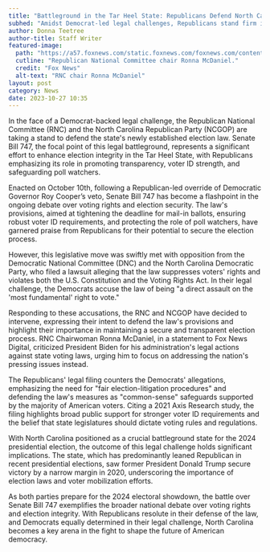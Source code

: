 ```yaml
---
title: "Battleground in the Tar Heel State: Republicans Defend North Carolina's New Election Law"
subhed: "Amidst Democrat-led legal challenges, Republicans stand firm in their support for North Carolina's recently enacted election safeguard law."
author: Donna Teetree
author-title: Staff Writer
featured-image: 
  path: "https://a57.foxnews.com/static.foxnews.com/foxnews.com/content/uploads/2023/01/1440/810/Ronna-McDaniel-Dana-Point-CA-Jan.-25-2023.jpg?ve=1&tl=1"
  cutline: "Republican National Committee chair Ronna McDaniel."
  credit: "Fox News"
  alt-text: "RNC chair Ronna McDaniel"
layout: post
category: News
date: 2023-10-27 10:35
---
```


In the face of a Democrat-backed legal challenge, the Republican National Committee (RNC) and the North Carolina Republican Party (NCGOP) are taking a stand to defend the state's newly established election law. Senate Bill 747, the focal point of this legal battleground, represents a significant effort to enhance election integrity in the Tar Heel State, with Republicans emphasizing its role in promoting transparency, voter ID strength, and safeguarding poll watchers.

Enacted on October 10th, following a Republican-led override of Democratic Governor Roy Cooper’s veto, Senate Bill 747 has become a flashpoint in the ongoing debate over voting rights and election security. The law's provisions, aimed at tightening the deadline for mail-in ballots, ensuring robust voter ID requirements, and protecting the role of poll watchers, have garnered praise from Republicans for their potential to secure the election process.

However, this legislative move was swiftly met with opposition from the Democratic National Committee (DNC) and the North Carolina Democratic Party, who filed a lawsuit alleging that the law suppresses voters' rights and violates both the U.S. Constitution and the Voting Rights Act. In their legal challenge, the Democrats accuse the law of being "a direct assault on the 'most fundamental' right to vote."

Responding to these accusations, the RNC and NCGOP have decided to intervene, expressing their intent to defend the law's provisions and highlight their importance in maintaining a secure and transparent election process. RNC Chairwoman Ronna McDaniel, in a statement to Fox News Digital, criticized President Biden for his administration's legal actions against state voting laws, urging him to focus on addressing the nation's pressing issues instead.

The Republicans' legal filing counters the Democrats' allegations, emphasizing the need for "fair election-litigation procedures" and defending the law's measures as "common-sense" safeguards supported by the majority of American voters. Citing a 2021 Axis Research study, the filing highlights broad public support for stronger voter ID requirements and the belief that state legislatures should dictate voting rules and regulations.

With North Carolina positioned as a crucial battleground state for the 2024 presidential election, the outcome of this legal challenge holds significant implications. The state, which has predominantly leaned Republican in recent presidential elections, saw former President Donald Trump secure victory by a narrow margin in 2020, underscoring the importance of election laws and voter mobilization efforts.

As both parties prepare for the 2024 electoral showdown, the battle over Senate Bill 747 exemplifies the broader national debate over voting rights and election integrity. With Republicans resolute in their defense of the law, and Democrats equally determined in their legal challenge, North Carolina becomes a key arena in the fight to shape the future of American democracy.
